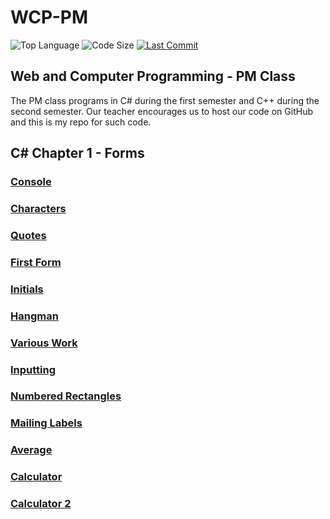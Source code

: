 # WCP-PM

![Top Language](https://img.shields.io/github/languages/top/doccodes/wcp-pm.svg?style=flat)
![Code Size](https://img.shields.io/github/languages/code-size/doccodes/wcp-pm.svg?style=flat)
[![Last Commit](https://img.shields.io/github/last-commit/doccodes/wcp-pm.svg?style=flat)](https://github.com/doccodes/wcp-pm/commit/master)

## Web and Computer Programming - PM Class
The PM class programs in C# during the first semester and C++ during the second semester. Our teacher encourages us to host our code on GitHub and this is my repo for such code.

## C# Chapter 1 - Forms
### [Console](ConsoleTest)
### [Characters](ConsoleCharacters)
### [Quotes](QuoteExercise)
### [First Form](FormFirst)
### [Initials](InitialExercise)
### [Hangman](HangmanExercise)
### [Various Work](VariousExercise)
### [Inputting](ReadInput)
### [Numbered Rectangles](NumberRectangle)
### [Mailing Labels](MailingLabelGenerator)
### [Average](AverageNumbers)
### [Calculator](Claculator)
### [Calculator 2](SimpleCalculator)
